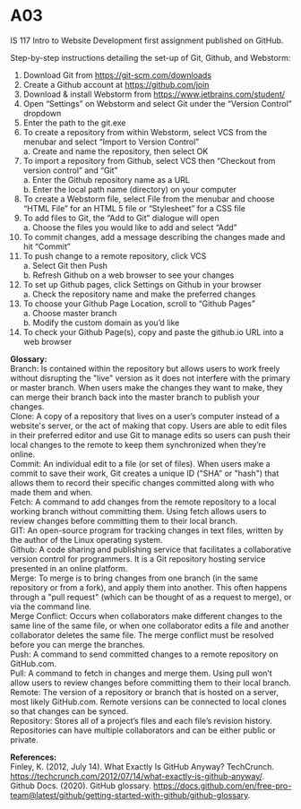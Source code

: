 # A03
IS 117 Intro to Website Development first assignment published on GitHub.  
  
Step-by-step instructions detailing the set-up of Git, Github, and Webstorm:  
1. Download Git from https://git-scm.com/downloads  
2. Create a Github account at https://github.com/join  
3. Download & install Webstorm from https://www.jetbrains.com/student/  
4. Open “Settings” on Webstorm and select Git under the “Version Control” dropdown  
5. Enter the path to the git.exe
6. To create a repository from within Webstorm, select VCS from the menubar and select “Import to Version Control”  
    a. Create and name the repository, then select OK  
7.  To import a repository from Github, select VCS then “Checkout from version control” and “Git”  
    a.  Enter the Github repository name as a URL  
    b.  Enter the local path name (directory) on your computer  
8. To create a Webstorm file, select File from the menubar and choose “HTML File” for an HTML 5 file or “Stylesheet” for a CSS file  
9. To add files to Git, the “Add to Git” dialogue will open  
    a. Choose the files you would like to add and select “Add”  
10. To commit changes, add a message describing the changes made and hit “Commit”  
11. To push change to a remote repository, click VCS  
    a. Select Git then Push  
    b. Refresh Github on a web browser to see your changes  
12. To set up Github pages, click Settings on Github in your browser  
    a. Check the repository name and make the preferred changes  
14. To choose your Github Page Location, scroll to “Github Pages”  
    a. Choose master branch  
    b. Modify the custom domain as you’d like
17. To check your Github Page(s), copy and paste the github.io URL into a web browser



**Glossary:**  
Branch: Is contained within the repository but allows users to work freely without disrupting the "live" version as it does not interfere with the primary or master branch. When users make the changes they want to make, they can merge their branch back into the master branch to publish your changes.  
Clone: A copy of a repository that lives on a user’s computer instead of a website's server, or the act of making that copy. Users are able to edit files in their preferred editor and use Git to manage edits so users can push their local changes to the remote to keep them synchronized when they’re online.  
Commit: An individual edit to a file (or set of files). When users make a commit to save their work, Git creates a unique ID ("SHA" or "hash") that allows them to record their specific changes committed along with who made them and when.  
Fetch: A command to add changes from the remote repository to a local working branch without committing them. Using fetch allows users to review changes before committing them to their local branch.  
GIT: An open-source program for tracking changes in text files, written by the author of the Linux operating system.  
Github: A code sharing and publishing service that facilitates a collaborative version control for programmers. It is a Git repository hosting service presented in an online platform.  
Merge: To merge is to bring changes from one branch (in the same repository or from a fork), and apply them into another. This often happens through a "pull request" (which can be thought of as a request to merge), or via the command line.  
Merge Conflict: Occurs when collaborators make different changes to the same line of the same file, or when one collaborator edits a file and another collaborator deletes the same file. The merge conflict must be resolved before you can merge the branches.  
Push: A command to send committed changes to a remote repository on GitHub.com.  
Pull: A command to fetch in changes and merge them. Using pull won’t allow users to review changes before committing them to their local branch.  
Remote: The version of a repository or branch that is hosted on a server, most likely GitHub.com. Remote versions can be connected to local clones so that changes can be synced.  
Repository: Stores all of a project’s files and each file’s revision history. Repositories can have multiple collaborators and can be either public or private.  

**References:**  
Finley, K. (2012, July 14). What Exactly Is GitHub Anyway? TechCrunch. https://techcrunch.com/2012/07/14/what-exactly-is-github-anyway/.  
Github Docs. (2020). GitHub glossary. https://docs.github.com/en/free-pro-team@latest/github/getting-started-with-github/github-glossary.



